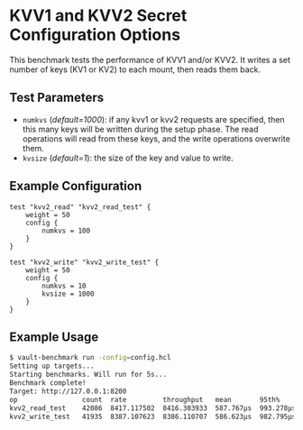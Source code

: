 # KVV1 and KVV2 Secret Configuration Options

This benchmark tests the performance of KVV1 and/or KVV2.  It writes a set number of keys
(KV1 or KV2) to each mount, then reads them back.

## Test Parameters

- `numkvs` (_default=1000_): if any kvv1 or kvv2 requests are specified,
then this many keys will be written during the setup phase.  The read operations
will read from these keys, and the write operations overwrite them.
- `kvsize` (_default=1_):  the size of the key and value to write.

## Example Configuration
```hcl
test "kvv2_read" "kvv2_read_test" {
    weight = 50
    config {
        numkvs = 100
    }
}

test "kvv2_write" "kvv2_write_test" {
    weight = 50
    config {
        numkvs = 10
        kvsize = 1000
    }
}
```

## Example Usage

```bash
$ vault-benchmark run -config=config.hcl
Setting up targets...
Starting benchmarks. Will run for 5s...
Benchmark complete!
Target: http://127.0.0.1:8200
op                count  rate         throughput   mean       95th%      99th%       successRatio
kvv2_read_test    42086  8417.117502  8416.303933  587.767µs  993.278µs  1.542144ms  100.00%
kvv2_write_test   41935  8387.107623  8386.110707  586.623µs  982.795µs  1.534302ms  100.00%
```
